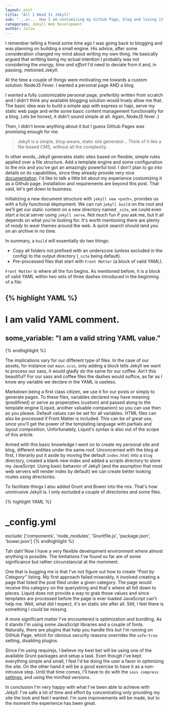 ```yaml
---
layout: post
title: "All I Need Is Jekyll"
sub: "...or... How I am costumizing my Github Page, blog and loving it."
categories: Jekyll Web Development
author: Julio
---
```


I remember telling a friend some time ago I was going back to blogging and was planning on building a small engine. His advice, after some consideration changed my mind about writing my own thing. He basically argued that writting being my actual intention I probably was not considering the *energy, time and effort* I'd need to deviate from it and, in passing, metioned *Jekyll*.
<!--excerpt-->

At the time a couple of things were motivating me towards a custom solution: NodeJS Fever. I wanted a personal page AND a blog.

I wanted a fully customizable personal page, preferibly written from scratch and I didn't think any available blogging solution would truely allow me that. The basic idea was to build a simple app with express or hapi, serve my static web page and write some basic content management functionality for a blog. Lets be honest, it didn't sound simple at all. Again, NodeJS fever :)

Then, I didn't know anything about it but I guess Github Pages was promising enough for me. 

>Jekyll is a simple, blog-aware, static site generator... Think of it like a file-based CMS, without all the complexity.

In other words, Jekyll generates static sites based on flexible, simple rules applied over a file structure. Add a template engine and some configuration to the mix and you've got an amazingly powerful tool. I don't plan to go into details on its capabilities, since they already provide very nice [documentation][Jekyll Docs]. I'd like to talk a little bit about my experience costumizing it as a Github page. Installation and requirements are beyond this post. That said, let's get down to business:

Initializing a new document structure with `jekyll new <path>`, provides us with a fully functional deployment. We can run `jekyll build` on the root and we'll get our static content on a new directory named `_site`, we could even start a local server using `jekyll serve`. Not much fun if you ask me, but it all depends on what you're looking for. It's worth mentioning there are plenty of *ready to wear* themes around the web. A quick search should land you on an archive in no time.

In summary, a `build` will essentially do two things:

* Copy all folders not prefixed with an underscore (unless excluded in the config) to the output directory (`_site` being default).
* Pre-processed files that start with `Front Matter` (a block of valid YAML).

`Front Matter` is where all the fun begins. As mentioned before, it is a block of valid YAML within two sets of three dashes introduced in the beginning of a file:

{% highlight YAML %}
---
# I am valid YAML comment.
some_variable: "I am a valid string YAML value."
---
{% endhighlight %}

The implications vary for our different type of files. In the case of our assets, for instance our `main.scss`, only adding a block tells Jekyll we want to process our sass, it would gladly do the same for our coffee. Ain't this beautiful? For our sass and coffee files the dashes would suffice, as far as I know any variable we declare in the YAML is useless.

Markdown being a first class citizen, we use it for our posts or simply to generate pages. To these files, variables declared may have meaning (predifined) or serve as properpties (custom) and passed along to the template engine (Liquid, another valuable companion) so you can use then as you please. Default values can be set for all variables. HTML files can also be processed if Front Matter is included. This can be of great use, since you'll get the power of the templating language with partials and layout composition. Unfortunately, Liquid's syntax is also out of the scope of this article.

Armed with this basic knowledge I went on to create my personal site and blog, different entities under the same roof. Unconcerned with the blog at first, I literarily put it aside by moving the default `index.html` into a `blog` directory, created a blank new index and added a scripts directory to store my JavaScript. Using basic behavior of Jekyll (and the asumption that most web servers will render index by default) we can create better looking routes using directories.

To facilitate things I also added Grunt and Bower into the mix. That's how unintrusive Jekyll is. I only excluded a couple of directories and some files.

{% highlight YAML %}
# _config.yml
exclude: ['components', 'node_modules', 'Gruntfile.js', 'package.json', 'bower.json']
{% endhighlight %}

Tah dah! Now I have a very flexible development environment where almost anything is possible. The limitations I've found so far are of some significance but rather circunstancial at the momment.

One that is bugging me is that I've not figure out how to create *"Post by Category"* listing. My first approach failed miserably, it involved creating a page that listed the post filed under a given category. The page would receive this category on the querystring and that's where all fell down to pieces. Liquid does not provide a way to grab those values and since templates are processed before the page is ever loaded JavaScript can't help me. Well, what did I expect, it's an static site after all. Still, I feel there is something I could be missing.

A more significant matter I've encountered is optimization and bundling. As it stands I'm using some JavaScript libraries and a couple of fonts. Naturally, there are plugins that help you handle this but I'm running on GitHub Page, which for obvious security reasons overrides the `safe:true` setting, disabling plugins.

Since I'm using requirejs, I believe my best bet will be using one of the available Grunt packages and setup a task. Even though I've kept everything simple and small, I feel I'd be doing the user a favor in optimizing the site. On the other hand it will be a good exercise to have it as a non-intrusive step. Until that time comes, I'll have to do with the `sass compress` [settings][Jekyll Assets], and using the minified versions.

In conclusion I'm very happy with what I've been able to achieve with *Jekyll*. I've safe a lot of time and effort by concentrating only providing my site the look and feel I wanted. I'm sure improvements will be made, but to the moment the experience has been great.

[Jekyll Docs]: http://jekyllrb.com/docs/home/
[Jekyll Assets]: http://jekyllrb.com/docs/assets/
[Developmentseed Jekyll]: http://www.developmentseed.org/blog/2011/09/09/jekyll-github-pages/